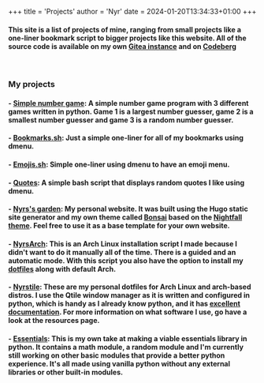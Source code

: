 +++
title = 'Projects'
author = 'Nyr'
date = 2024-01-20T13:34:33+01:00
+++
#### This site is a list of projects of mine, ranging from small projects like a one-liner bookmark script to bigger projects like this website. All of the source code is available on my own [Gitea instance](https://git.nyrslab.org/) and on [Codeberg](https://codeberg.org/)
&nbsp;
&nbsp;
### My projects
#### - **[Simple number game]():** A simple number game program with 3 different games written in python. Game 1 is a largest number guesser, game 2 is a smallest number guesser and game 3 is a random number guesser.

#### - **[Bookmarks.sh]():** Just a simple one-liner for all of my bookmarks using dmenu.

#### - **[Emojis.sh]():** Simple one-liner using dmenu to have an emoji menu.

#### - **[Quotes]():** A simple bash script that displays random quotes I like using dmenu.

#### - **[Nyrs's garden](https://nyrsgarden.org/):** My personal website. It was built using the Hugo static site generator and my own theme called [Bonsai]() based on the [Nightfall theme](https://themes.gohugo.io/themes/hugo-theme-nightfall/). Feel free to use it as a base template for your own website.

#### - **[NyrsArch]():** This is an Arch Linux installation script I made because I didn't want to do it manually all of the time. There is a guided and an automatic mode. With this script you also have the option to install my [dotfiles]() along with default Arch. 

#### - **[Nyrstile]():** These are my personal dotfiles for Arch Linux and arch-based distros. I use the Qtile window manager as it is written and configured in python, which is handy as I already know python, and it has [excellent documentation](https://docs.qtile.org/en/stable/). For more information on what software I use, go have a look at the resources page.

#### - **[Essentials](/posts/essentials):** This is my own take at making a viable essentials library in python. It contains a math module, a random module and I'm currently still working on other basic modules that provide a better python experience. It's all made using vanilla python without any external libraries or other built-in modules.

